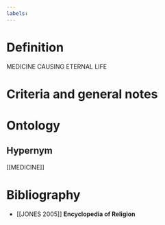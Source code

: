 ```yaml
---
labels: 
---
```


# Definition
MEDICINE CAUSING ETERNAL LIFE
# Criteria and general notes
# Ontology

## Hypernym
[[MEDICINE]]
# Bibliography
- [[JONES 2005]]
**Encyclopedia of Religion** 
